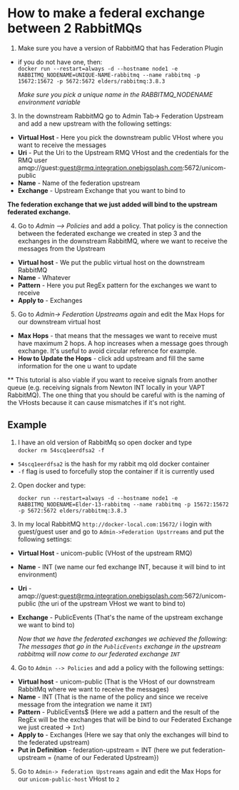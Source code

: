 # How to make a federal exchange between 2 RabbitMQs

1. Make sure you have a version of RabbitMQ that has Federation Plugin
- if you do not have one, then:  
`docker run --restart=always -d --hostname node1 -e RABBITMQ_NODENAME=UNIQUE-NAME-rabbitmq --name rabbitmq -p 15672:15672 -p 5672:5672 elders/rabbitmq:3.8.3` 

    *Make sure you pick a unique name in the RABBITMQ_NODENAME environment variable*

3. In the downstream RabbitMQ go to Admin Tab-> Federation Upstream and add a new upstream with the following settings:
- **Virtual Host** - Here you pick the downstream public VHost where you want to receive the messages
- **Uri** - Put the Uri to the Upstream RMQ VHost and the credentials for the RMQ user amqp://guest:guest@rmq.integration.onebigsplash.com:5672/unicom-public
- **Name** - Name of the federation upstream
- **Exchange** - Upstream Exchange that you want to bind to

**The federation exchange that we just added will bind to the upstream federated exchange.**

4. Go to *Admin --> Policies* and add a policy. That policy is the connection between the federated exchange we created in step 3 and the exchanges in the downstream RabbitMQ, where we want to receive the messages from the Upstream
- **Virtual host** - We put the public virtual host on the downstream RabbitMQ
- **Name** - Whatever
- **Pattern** - Here you put RegEx pattern for the exchanges we want to receive
- **Apply to** - Exchanges
5. Go to *Admin-> Federation Upstreams again* and edit the Max Hops for our downstream virtual host 
- **Max Hops** - that means that the messages we want to receive must have maximum 2 hops. A hop increases when a message goes through exchange. It's useful to avoid circular reference for example.
- **How to Update the Hops** - click add upstream and fill the same information for the one u want to update

** This tutorial is also viable if you want to receive signals from another queue (e.g. receiving signals from Newton INT locally in your VAPT RabbitMQ). The one thing that you should be careful with is the naming of the VHosts because it can cause mismatches if it's not right.

## Example

1. I have an old version of RabbitMq so open docker and type  
`docker rm 54scq1eerdfsa2 -f`  
- `54scq1eerdfsa2` is the hash for my rabbit mq old docker container
- `-f` flag is used to forcefully stop the container if it is currently used
2. Open docker and type:

    `docker run --restart=always -d --hostname node1 -e RABBITMQ_NODENAME=Elder-13-rabbitmq --name rabbitmq -p 15672:15672 -p 5672:5672 elders/rabbitmq:3.8.3` 

3. In my local RabbitMQ  `http://docker-local.com:15672/` i login with guest/guest user and go to `Admin->Federation Upstrreams` and put the following settings:
- **Virtual Host** - unicom-public (VHost of the upstream RMQ)
- **Name** - INT (we name our fed exchange INT, because it will bind to int environment)
- **Uri** - amqp://guest:guest@rmq.integration.onebigsplash.com:5672/unicom-public (the uri of the upstream VHost we want to bind to)
- **Exchange** - PublicEvents (That's the name of the upstream exchange we want to bind to)

    *Now that we have the federated exchanges we achieved the following: The messages that go in the `PublicEvents` exchange in the upstream rabbitmq will now come to our federated exchange `INT`*

4. Go to `Admin --> Policies` and add a policy with the following settings:
- **Virtual host** - unicom-public (That is the VHost of our downstream RabbitMq where we want to receive the messages)
- **Name** - INT (That is the name of the policy and since we receive message from the integration we name it `INT`)
- **Pattern** - PublicEvents$ (Here we add a pattern and the result of the RegEx will be the exchanges that will be bind to our Federated Exchange we just created -> `Int`)
- **Apply to** - Exchanges (Here we say that only the exchanges will bind to the federated upstream)
- **Put in Definition** - federation-upstream	= INT (here we put federation-upstream = {name of our Federated Upstream})
5. Go to `Admin-> Federation Upstreams` again and edit the Max Hops for our `unicom-public-host` VHost to `2`
